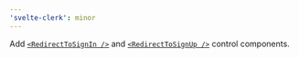 ```yaml
---
'svelte-clerk': minor
---
```


Add [
`<RedirectToSignIn />`](https://clerk.com/docs/components/control/redirect-to-signin) and
[`<RedirectToSignUp />`](https://clerk.com/docs/components/control/redirect-to-signup)
control components.
